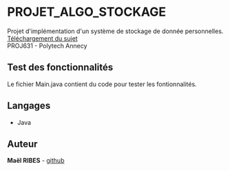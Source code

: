 # PROJET_ALGO_STOCKAGE

Projet d'implémentation d'un système de stockage de donnée personnelles.
[Téléchargement du sujet](https://github.com/MaelRibes/PROJET_ALGO_STOCKAGE/files/8566188/Sujet.pdf)<br />
PROJ631 - Polytech Annecy

## Test des fonctionnalités
Le fichier Main.java contient du code pour tester les fontionnalités.

## Langages
* Java

## Auteur
**Maël RIBES** - [github](https://github.com/MaelRibes)
